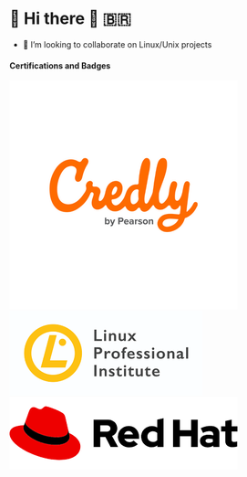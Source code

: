 # 🐧 Hi there 👋 🇧🇷

<!--
**emanuelhaine/emanuelhaine** is a ✨ _special_ ✨ repository because its `README.md` (this file) appears on your GitHub profile.

Here are some ideas to get you started:

- 🔭 I’m currently working on ...
- 🌱 I’m currently learning ...
- 👯 I’m looking to collaborate on ...
- 🤔 I’m looking for help with ...
- 💬 Ask me about ...
- 📫 How to reach me: ...
- 😄 Pronouns: ...
- ⚡ Fun fact: ...
-->

- 👯 I’m looking to collaborate on Linux/Unix projects


#### Certifications and Badges
<!--
<table border="0" style="border: none;">
  <tr>
    <td>
      <a href="https://www.credly.com/users/emanuel-baptista-haine/badges">
        <img width="300" height="180" src="./images/credly.png" alt="Credly">
      </a>
    </td>
    <td>
      <a href="https://cs.lpi.org/caf/Xamman/certification/verify/LPI000447269/ehrntspkhy">
        <img width="300" height="180" src="./images/lpi.png" alt="LPI - Linux Professional Institute">
      </a>
    </td>
</table>  
-->
[![](./images/credly.png)](https://www.credly.com/users/emanuel-baptista-haine/badges) 
[![](./images/lpi.png)](https://cs.lpi.org/caf/Xamman/certification/verify/LPI000447269/ehrntspkhy)
[![](./images/redhat.png)](https://rhtapps.redhat.com/verify?certId=220-030-795)
